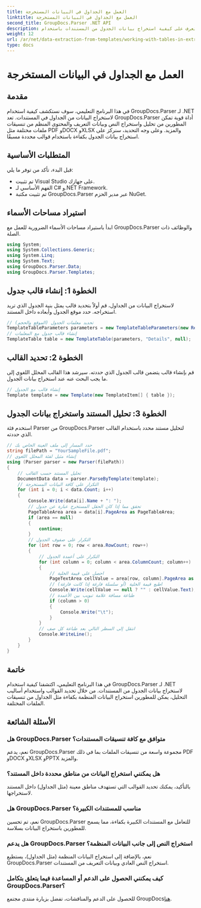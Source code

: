 ```yaml
---
title: العمل مع الجداول في البيانات المستخرجة
linktitle: العمل مع الجداول في البيانات المستخرجة
second_title: GroupDocs.Parser .NET API
description: تعرف على كيفية استخراج بيانات الجدول من المستندات باستخدام GroupDocs.Parser لـ .NET. تحليل المحتوى المنظم بكفاءة باستخدام قوالب محددة مسبقًا.
weight: 12
url: /ar/net/data-extraction-from-templates/working-with-tables-in-extracted-data/
type: docs
---
```

# العمل مع الجداول في البيانات المستخرجة

## مقدمة
في هذا البرنامج التعليمي، سوف نستكشف كيفية استخدام GroupDocs.Parser لـ .NET لاستخراج البيانات من الجداول في المستندات. تعد GroupDocs.Parser أداة قوية تمكن المطورين من تحليل واستخراج النص وبيانات التعريف والمحتوى المنظم من تنسيقات ملفات مختلفة مثل PDF وDOCX وXLSX والمزيد. وعلى وجه التحديد، سنركز على استخراج بيانات الجدول بكفاءة باستخدام قوالب محددة مسبقًا.
## المتطلبات الأساسية
قبل البدء، تأكد من توفر ما يلي:
- تم تثبيت Visual Studio على جهازك.
- الفهم الأساسي لـ C# و.NET Framework.
- تم تثبيت مكتبة GroupDocs.Parser عبر مدير الحزم NuGet.

## استيراد مساحات الأسماء
ابدأ باستيراد مساحات الأسماء الضرورية للعمل مع GroupDocs.Parser والوظائف ذات الصلة.
```csharp
using System;
using System.Collections.Generic;
using System.Linq;
using System.Text;
using GroupDocs.Parser.Data;
using GroupDocs.Parser.Templates;
```
## الخطوة 1: إنشاء قالب جدول
لاستخراج البيانات من الجداول، قم أولاً بتحديد قالب يمثل بنية الجدول الذي تريد استخراجه. حدد موقع الجدول وأبعاده داخل المستند.
```csharp
// تحديد معلمات الجدول (الموقع والحجم)
TemplateTableParameters parameters = new TemplateTableParameters(new Rectangle(new Point(35, 320), new Size(530, 55)), null);
// إنشاء قالب جدول مع المعلمات
TemplateTable table = new TemplateTable(parameters, "Details", null);
```
## الخطوة 2: تحديد القالب
قم بإنشاء قالب يتضمن قالب الجدول الذي حددته. سيرشد هذا القالب المحلل اللغوي إلى ما يجب البحث عنه عند استخراج بيانات الجدول.
```csharp
// إنشاء قالب مع الجدول
Template template = new Template(new TemplateItem[] { table });
```
## الخطوة 3: تحليل المستند واستخراج بيانات الجدول
استخدم فئة Parser من GroupDocs.Parser لتحليل مستند محدد باستخدام القالب الذي حددته.
```csharp
// حدد المسار إلى ملف العينة الخاص بك
string filePath = "YourSampleFile.pdf";
// إنشاء مثيل لفئة المحلل اللغوي
using (Parser parser = new Parser(filePath))
{
    // تحليل المستند حسب القالب
    DocumentData data = parser.ParseByTemplate(template);
    // التكرار على كافة البيانات المستخرجة
    for (int i = 0; i < data.Count; i++)
    {
        Console.Write(data[i].Name + ": ");
        // تحقق مما إذا كان الحقل المستخرج عبارة عن جدول
        PageTableArea area = data[i].PageArea as PageTableArea;
        if (area == null)
        {
            continue;
        }
        // التكرار على صفوف الجدول
        for (int row = 0; row < area.RowCount; row++)
        {
            // التكرار على أعمدة الجدول
            for (int column = 0; column < area.ColumnCount; column++)
            {
                // احصل على قيمة الخلية
                PageTextArea cellValue = area[row, column].PageArea as PageTextArea;
                // اطبع قيمة الخلية (أو سلسلة فارغة إذا كانت فارغة)
                Console.Write(cellValue == null ? "" : cellValue.Text);
                // طباعة مسافة علامة تبويب بين الأعمدة
                if (column > 0)
                {
                    Console.Write("\t");
                }
            }
            // انتقل إلى السطر التالي بعد طباعة كل صف
            Console.WriteLine();
        }
    }
}
```

## خاتمة
في هذا البرنامج التعليمي، اكتشفنا كيفية استخدام GroupDocs.Parser لـ .NET لاستخراج بيانات الجدول من المستندات. من خلال تحديد القوالب واستخدام أساليب التحليل، يمكن للمطورين استخراج البيانات المنظمة بكفاءة مثل الجداول من تنسيقات الملفات المختلفة.

## الأسئلة الشائعة
### هل GroupDocs.Parser متوافق مع كافة تنسيقات المستندات؟
نعم، يدعم GroupDocs.Parser مجموعة واسعة من تنسيقات الملفات بما في ذلك PDF وDOCX وXLSX وPPTX والمزيد.
### هل يمكنني استخراج البيانات من مناطق محددة داخل المستند؟
بالتأكيد، يمكنك تحديد القوالب التي تستهدف مناطق معينة (مثل الجداول) داخل المستند لاستخراجها.
### هل GroupDocs.Parser مناسب للمستندات الكبيرة؟
نعم، تم تحسين GroupDocs.Parser للتعامل مع المستندات الكبيرة بكفاءة، مما يسمح للمطورين باستخراج البيانات بسلاسة.
### هل يدعم GroupDocs.Parser استخراج النص إلى جانب البيانات المنظمة؟
نعم، بالإضافة إلى استخراج البيانات المنظمة (مثل الجداول)، يستطيع GroupDocs.Parser استخراج النص العادي وبيانات التعريف من المستندات.
### كيف يمكنني الحصول على الدعم أو المساعدة فيما يتعلق بتكامل GroupDocs.Parser؟
 للحصول على الدعم والمناقشات، تفضل بزيارة منتدى مجتمع GroupDocs[هنا](https://forum.groupdocs.com/c/parser/17).